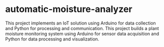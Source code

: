 # automatic-moisture-analyzer
This project implements an IoT solution using Arduino for data collection and Python for processing and communication. This project builds a plant moisture monitoring system using Arduino for sensor data acquisition and Python for data processing and visualization.
